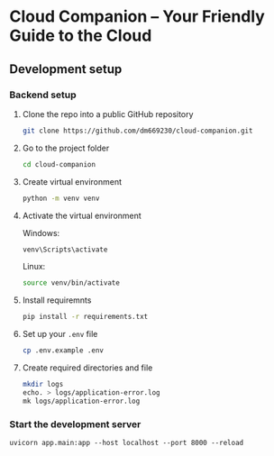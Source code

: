# Cloud Companion – Your Friendly Guide to the Cloud

## Development setup

### Backend setup

1. Clone the repo into a public GitHub repository

   ```sh
   git clone https://github.com/dm669230/cloud-companion.git
   ```

2. Go to the project folder

   ```sh
   cd cloud-companion
   ```

3. Create virtual environment

   ```sh
   python -m venv venv
   ```

4. Activate the virtual environment

   Windows:

   ```sh
   venv\Scripts\activate
   ```

   Linux:

   ```sh
   source venv/bin/activate
   ```

5. Install requiremnts

   ```sh
   pip install -r requirements.txt
   ```

6. Set up your `.env` file

   ```sh
   cp .env.example .env
   ```

7. Create required directories and file

   ```sh
   mkdir logs
   echo. > logs/application-error.log
   mk logs/application-error.log
   ```

### Start the development server

    uvicorn app.main:app --host localhost --port 8000 --reload
